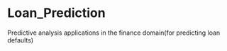 # Loan_Prediction
Predictive analysis applications in the finance domain(for predicting loan defaults)
